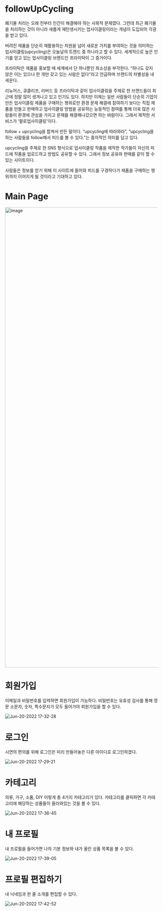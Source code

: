 # followUpCycling
폐기물 처리는 오래 전부터 인간이 해결해야 하는 사회적 문제였다. 그런데 최근 폐기물을 처리하는 것이 아니라 새롭게 재탄생시키는 업사이클링이라는 개념이 도입되어 각광을 받고 있다.

버려진 제품을 단순히 재활용하는 차원을 넘어 새로운 가치를 부여하는 것을 의미하는 업사이클링(upcycling)은 오늘날의 트렌드 중 하나라고 할 수 있다. 세계적으로 높은 인기를 얻고 있는 업사이클링 브랜드인 프라이탁이 그 증거이다.

프라이탁은 제품을 홍보할 때 세계에서 단 하나뿐인 희소성을 부각한다. “하나도 갖지 않은 이는 있으나 한 개만 갖고 있는 사람은 없다”라고 언급하며 브랜드의 차별성을 내세운다.

리뉴어스, 큐클리프, 리버드 등 프라이탁과 같이 업사이클링을 주제로 한  브랜드들이 최근에 정말 많이 생겨나고 있고 인기도 있다. 하지만 이제는 일반 사람들이 단순히 기업이 만든 업사이클링 제품을 구매하는 행위로만 환경 문제 해결에 참여하기 보다는 직접 제품을 만들고 판매하고 업사이클링 방법을 공유하는 능동적인 참여를 통해 더욱 많은 사람들이 환경에 관심을 가지고 문제를 해결해나갔으면 하는 바람이다. 그래서 제작한 서비스가 ‘팔로업사이클링'이다.

follow + upcycling을 합쳐서 만든 말이다. “upcycling에 따라와라”, “upcycling을 하는 사람들을 follow해서 피드를 볼 수 있다.”는 중의적인 의미를 담고 있다.

upcycling을 주제로 한 SNS 형식으로 업사이클링 작품을 제작한 작가들이 자신의 피드에 작품을 업로드하고 방법도 공유할 수 있다. 그래서 정보 공유와 판매를 같이 할 수 있는 사이트이다.

사람들은 정보를 얻기 위해 이 사이트에 들어와 피드를 구경하다가 제품을 구매하는 행위까지 이어지게 될 것이라고 기대하고 있다.

# Main Page
<img width="1512" alt="image" src="https://user-images.githubusercontent.com/87538540/174558623-10195b7a-152c-4a29-9e87-ef9333b7feef.png">

# 회원가입
이메일과 비밀번호를 입력하면 회원가입이 가능하다. 비밀번호는 유효성 검사를 통해 영문 소문자, 숫자, 특수문자가 모두 들어가야 회원가입을 할 수 있다.

![Jun-20-2022 17-32-28](https://user-images.githubusercontent.com/87538540/174560026-719641bc-30fc-4f87-9631-969b1a58fe7c.gif)

# 로그인
시연의 편의를 위해 로그인은 미리 만들어놓은 다른 아이디로 로그인하겠다.

![Jun-20-2022 17-29-21](https://user-images.githubusercontent.com/87538540/174559550-1d5711a7-3caf-4af6-8a91-bd2168d822c5.gif)

# 카테고리
의류, 가구, 소품, DIY 이렇게 총 4가지 카테고리가 있다. 카테고리를 클릭하면 각 카테고리에 해당하는 상품들이 올라와있는 것을 볼 수 있다.

![Jun-20-2022 17-36-45](https://user-images.githubusercontent.com/87538540/174560887-af189d0b-5b77-45c5-b11f-7844afa98e47.gif)

# 내 프로필
내 프로필을 들어가면 나의 기본 정보와 내가 올린 상품 목록을 볼 수 있다.

![Jun-20-2022 17-39-05](https://user-images.githubusercontent.com/87538540/174561349-d99bc78c-5145-441d-92fd-21c6bc15c219.gif)

# 프로필 편집하기
내 닉네임과 한 줄 소개를 편집할 수 있다.

![Jun-20-2022 17-42-52](https://user-images.githubusercontent.com/87538540/174562247-b4a859c6-d70f-4b54-8a48-e8dea2f1247c.gif)
